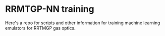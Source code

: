 # RRMTGP-NN training

Here's a repo for scripts and other information for training machine learning
emulators for RRTMGP gas optics. 
